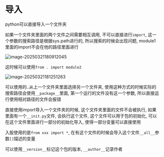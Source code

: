 # 导入

python可以直接导入一个文件夹

如果一个文件夹里面的两个文件之间需要相互调用, 不可以直接进行`import`,  这一个参数的搜索路径是根据sys.path进行的, 所以搜索的时候会出现问题, module1里面的import不会在他的路径里面进行

![image-20250321180912045](https://picture-01-1316374204.cos.ap-beijing.myqcloud.com/lenovo-picture/202503211809291.png)

这时候可以使用`from . import module2`

![image-20250321181251263](https://picture-01-1316374204.cos.ap-beijing.myqcloud.com/lenovo-picture/202503211812418.png)

可以使用的..从上一个文件夹里面选择另一个文件夹, 使用这种方式的时候实际的搜索路径会使用`__package__`里面, 第一个运行的文件没有这一个参数, 所以直接运行使用相对路径的文件会报错

直接使用import导入一个文件夹的时候, 这个文件夹里面的文件不会被执行, 如果里面有一个`__init.py`文件, 会执行这个文件, 这个文件可以用于包的初始化, 可以在这个文件里面进行一部分的初始化导入, 使得一部分变量可以直接使用

入股使用的是`from xxx import *`, 在有这个文件的时候会导入这个文件`__all__`参数`[]`描述的变量

可以使用`__version__`标记这个包的版本, `__author__`记录作者